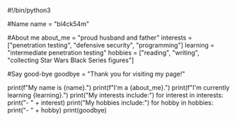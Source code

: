 #!/bin/python3

#Name
name = "bl4ck54m"

#About me
about_me = "proud husband and father"
interests = ["penetration testing", "defensive security", "programming"]
learning = "intermediate penetration testing"
hobbies = ["reading", "writing", "collecting Star Wars Black Series figures"]

#Say good-bye
goodbye = "Thank you for visiting my page!"

print(f"My name is {name}.")
print(f"I'm a {about_me}.")
print(f"I'm currently learning {learning}.")
print("My interests include:")
for interest in interests:
    print("- " + interest)
print("My hobbies include:")
for hobby in hobbies:
    print("- " + hobby)
print(goodbye)
